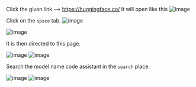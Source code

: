 Click the given link --> https://huggingface.co/
It will open like this 
![image](https://github.com/soha507/Dusky_Task_round4/assets/109614125/f3d2eccd-379e-428a-9d51-9d4b9142334d)

Click on the `space` tab.
![image](https://github.com/soha507/Dusky_Task_round4/assets/109614125/21d3bad9-6290-4646-b6b8-46b5bcfb0de7)

![image](https://github.com/soha507/Dusky_Task_round4/assets/109614125/897e9cd5-8b1a-430c-9a36-8821c8f11038)

It is then directed to this page.

![image](https://github.com/soha507/Dusky_Task_round4/assets/109614125/85cbea47-5eb5-4044-98dd-94c957dc3efb)
![image](https://github.com/soha507/Dusky_Task_round4/assets/109614125/160e66b9-74ca-4b56-b6e8-871cce5fbf93)


Search the model name code assistant in the `search` place.

![image](https://github.com/soha507/Dusky_Task_round4/assets/109614125/309fc9d2-a07c-4db3-8218-90f84b4df230)
![image](https://github.com/soha507/Dusky_Task_round4/assets/109614125/bccf1ea6-52dd-4eea-ab1c-5b827c330b9d)


  




